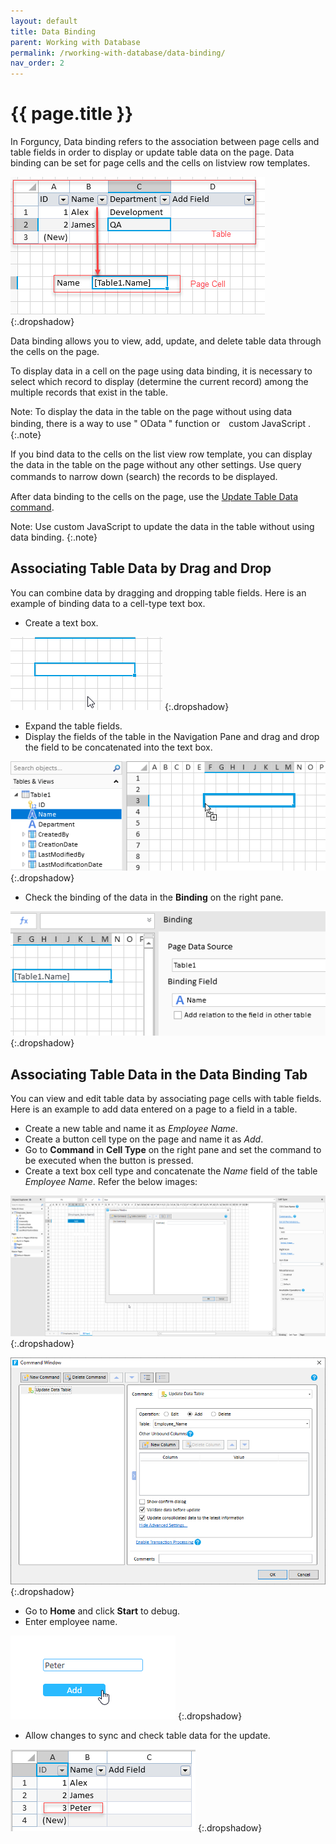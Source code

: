 ```yaml
---
layout: default
title: Data Binding
parent: Working with Database
permalink: /rworking-with-database/data-binding/
nav_order: 2
---
```


# {{ page.title }}

In Forguncy, Data binding refers to the association between page cells and table fields in order to display or update table data on the page.
Data binding can be set for page cells and the cells on listview row templates.

![data-binding](/assets/images/product-images/data-binding.png)
{:.dropshadow}

Data binding allows you to view, add, update, and delete table data through the cells on the page.

To display data in a cell on the page using data binding, it is necessary to select which record to display (determine the current record) among the multiple records that exist in the table. 

Note: To display the data in the table on the page without using data binding, there is a way to use " OData " function or　custom JavaScript .
{:.note}

If you bind data to the cells on the list view row template, you can display the data in the table on the page without any other settings. Use query commands to narrow down (search) the records to be displayed.　

After data binding to the cells on the page, use the [Update Table Data command](http://working-with-forguncy-builder/commands/Client-side-commands/update-data-table#update-data-table).

Note: Use custom JavaScript to update the data in the table without using data binding.
{:.note}

## Associating Table Data by Drag and Drop

You can combine data by dragging and dropping table fields. Here is an example of binding data to a cell-type text box.

- Create a text box.

![data-binding-text-box](/assets/images/product-images/data-binding-text-box.png)
{:.dropshadow}

- Expand the table fields.
- Display the fields of the table in the Navigation Pane and drag and drop the field to be concatenated into the text box.

![data-binding-drag-and-drop](/assets/images/product-images/data-binding-drag-and-drop.png)
{:.dropshadow}

- Check the binding of the data in the **Binding** on the right pane.

![data-binding-field](/assets/images/product-images/data-binding-field.png)
{:.dropshadow}

## Associating Table Data in the Data Binding Tab

You can view and edit table data by associating page cells with table fields. Here is an example to add data entered on a page to a field in a table.

- Create a new table and name it as *Employee Name*. 
- Create a button cell type on the page and name it as *Add*.
- Go to **Command** in **Cell Type** on the right pane and set the command to be executed when the button is pressed.
- Create a text box cell type and concatenate the *Name* field of the table *Employee Name*. Refer the below images:

![data-binding-update-table-data](/assets/images/product-images/data-binding-update-table-data.png)
{:.dropshadow}

![data-binding-update-table-data-settings](/assets/images/product-images/data-binding-update-table-data-settings.png)
{:.dropshadow}

- Go to **Home** and click **Start** to debug. 
- Enter employee name.

![data-binding-debug](/assets/images/product-images/data-binding-debug.png)
{:.dropshadow}

- Allow changes to sync and check table data for the update.

![data-binding-data-sync](/assets/images/product-images/data-binding-data-sync.png)
{:.dropshadow}
